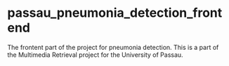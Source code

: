 # passau_pneumonia_detection_frontend
The frontent part of the project for pneumonia detection. This is a part of the Multimedia Retrieval project for the University of Passau.
